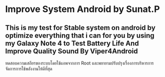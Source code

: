 ﻿# Improve System Android by Sunat.P
This is my test for Stable system on android by optimize everything that i can for you by using my Galaxy Note 4 to Test Battery Life And Improve Quality Sound By Viper4Android 
------------------------------------------------------------------------------------------------
ทดสอบความเสถียรของระบบโดยใช้แอพจากการ Root และพยายามปรับปรุงเรื่องการบริหารการจัดการการใช้พลังงานให้ดีที่สุด